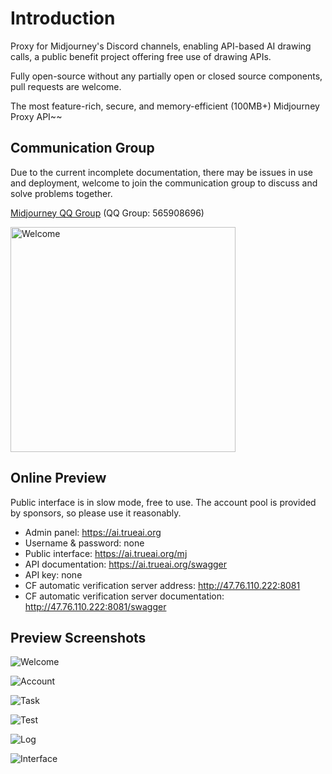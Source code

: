 # Introduction <!-- {docsify-ignore-all} -->

Proxy for Midjourney's Discord channels, enabling API-based AI drawing calls, a public benefit project offering free use of drawing APIs.

Fully open-source without any partially open or closed source components, pull requests are welcome.

The most feature-rich, secure, and memory-efficient (100MB+) Midjourney Proxy API~~

## Communication Group

Due to the current incomplete documentation, there may be issues in use and deployment, welcome to join the communication group to discuss and solve problems together.

[Midjourney QQ Group](https://qm.qq.com/q/k88clCkyMS) (QQ Group: 565908696)

<img src="https://raw.githubusercontent.com/trueai-org/midjourney-proxy/main/docs/screenshots/565908696.png" alt="Welcome" width="360"/>

## Online Preview

Public interface is in slow mode, free to use. The account pool is provided by sponsors, so please use it reasonably.

- Admin panel: https://ai.trueai.org
- Username & password: none
- Public interface: https://ai.trueai.org/mj
- API documentation: https://ai.trueai.org/swagger
- API key: none
- CF automatic verification server address: http://47.76.110.222:8081
- CF automatic verification server documentation: http://47.76.110.222:8081/swagger

## Preview Screenshots

![Welcome](https://raw.githubusercontent.com/trueai-org/midjourney-proxy/main/docs/screenshots/ui1.png)

![Account](https://raw.githubusercontent.com/trueai-org/midjourney-proxy/main/docs/screenshots/ui2.png)

![Task](https://raw.githubusercontent.com/trueai-org/midjourney-proxy/main/docs/screenshots/ui3.png)

![Test](https://raw.githubusercontent.com/trueai-org/midjourney-proxy/main/docs/screenshots/ui4.png)

![Log](https://raw.githubusercontent.com/trueai-org/midjourney-proxy/main/docs/screenshots/ui5.png)

![Interface](https://raw.githubusercontent.com/trueai-org/midjourney-proxy/main/docs/screenshots/uiswagger.png)